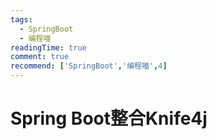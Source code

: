 ```yaml
---
tags:
  - SpringBoot
  - 编程喵
readingTime: true
comment: true
recommend: ['SpringBoot','编程喵',4]
---
```


# Spring Boot整合Knife4j